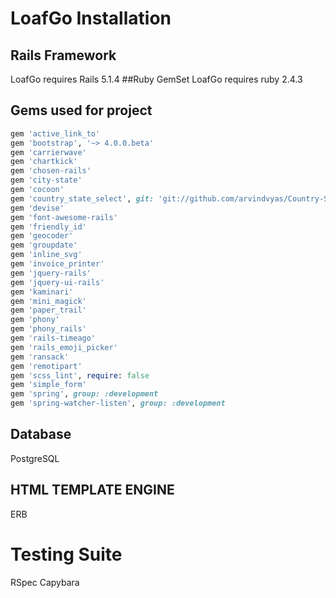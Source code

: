 # LoafGo Installation
## Rails Framework
LoafGo requires Rails 5.1.4
##Ruby GemSet
LoafGo requires ruby 2.4.3
## Gems used for project
```ruby
gem 'active_link_to'
gem 'bootstrap', '~> 4.0.0.beta'
gem 'carrierwave'
gem 'chartkick'
gem 'chosen-rails'
gem 'city-state'
gem 'cocoon'
gem 'country_state_select', git: 'git://github.com/arvindvyas/Country-State-Select', branch: :master
gem 'devise'
gem 'font-awesome-rails'
gem 'friendly_id'
gem 'geocoder'
gem 'groupdate'
gem 'inline_svg'
gem 'invoice_printer'
gem 'jquery-rails'
gem 'jquery-ui-rails'
gem 'kaminari'
gem 'mini_magick'
gem 'paper_trail'
gem 'phony'
gem 'phony_rails'
gem 'rails-timeago'
gem 'rails_emoji_picker'
gem 'ransack'
gem 'remotipart'
gem 'scss_lint', require: false
gem 'simple_form'
gem 'spring', group: :development
gem 'spring-watcher-listen', group: :development
```

## Database
PostgreSQL

## HTML TEMPLATE ENGINE
ERB

# Testing Suite
RSpec
Capybara
